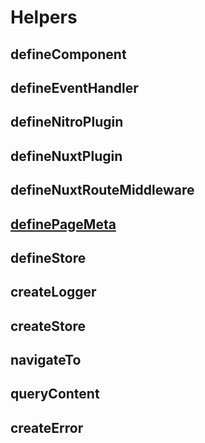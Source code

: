 # Helpers

## defineComponent
## defineEventHandler
## defineNitroPlugin
## defineNuxtPlugin
## defineNuxtRouteMiddleware
## [definePageMeta](https://nuxt.com/docs/api/utils/define-page-meta)
## defineStore
## createLogger
## createStore
## navigateTo
## queryContent
## createError
